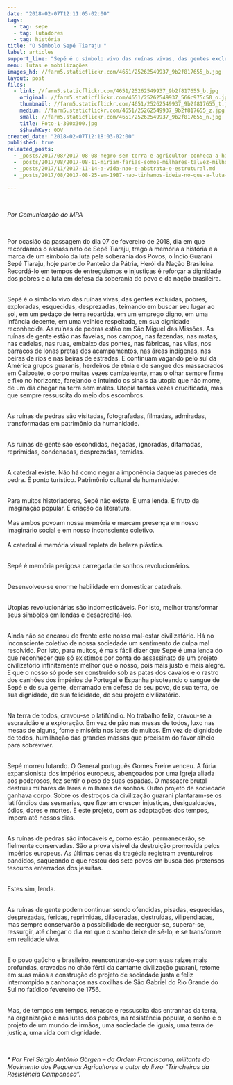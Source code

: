 ```yaml
---
date: "2018-02-07T12:11:05-02:00"
tags:
  - tag: sepe
  - tag: lutadores
  - tag: história
title: "O Símbolo Sepé Tiaraju "
label: articles
support_line: "Sepé é o símbolo vivo das ruínas vivas, das gentes excluídas, pobres, exploradas, esquecidas, desprezadas, teimando em buscar seu lugar ao sol, em um pedaço de terra repartida"
menu: lutas e mobilizações
images_hd: //farm5.staticflickr.com/4651/25262549937_9b2f817655_b.jpg
layout: post
files:
  - link: //farm5.staticflickr.com/4651/25262549937_9b2f817655_b.jpg
    original: //farm5.staticflickr.com/4651/25262549937_566c975c50_o.jpg
    thumbnail: //farm5.staticflickr.com/4651/25262549937_9b2f817655_t.jpg
    medium: //farm5.staticflickr.com/4651/25262549937_9b2f817655_z.jpg
    small: //farm5.staticflickr.com/4651/25262549937_9b2f817655_n.jpg
    title: Foto-1-300x300.jpg
    $$hashKey: 0DV
created_date: "2018-02-07T12:18:03-02:00"
published: true
releated_posts:
  - _posts/2017/08/2017-08-08-negro-sem-terra-e-agricultor-conheca-a-historia-de-jose-mota.md
  - _posts/2017/08/2017-08-11-miriam-farias-somos-milhares-talvez-milhoes-de-margaridas.md
  - _posts/2017/11/2017-11-14-a-vida-nao-e-abstrata-e-estrutural.md
  - _posts/2017/08/2017-08-25-em-1987-nao-tinhamos-ideia-no-que-a-luta-no-40-45-se-tornaria.md

---
```

<p>&nbsp;</p>

<p><em>Por Comunica&ccedil;&atilde;o do MPA&nbsp;</em></p>

<p>&nbsp;</p>

<p>Por ocasi&atilde;o da passagem do dia 07 de fevereiro de 2018, dia em que recordamos o assassinato de Sep&eacute; Tiaraju, trago &agrave; mem&oacute;ria a hist&oacute;ria e a marca de um s&iacute;mbolo da luta pela soberania dos Povos, o &Iacute;ndio Guarani Sep&eacute; Tiaraju, hoje parte do Pante&atilde;o da P&aacute;tria, Her&oacute;i da Na&ccedil;&atilde;o Brasileira. Record&aacute;-lo em tempos de entreguismos e injusti&ccedil;as &eacute; refor&ccedil;ar a dignidade dos pobres e a luta em defesa da soberania do povo e da na&ccedil;&atilde;o brasileira.</p>

<p><br />
Sep&eacute; &eacute; o s&iacute;mbolo vivo das ru&iacute;nas vivas, das gentes exclu&iacute;das, pobres, exploradas, esquecidas, desprezadas, teimando em buscar seu lugar ao sol, em um peda&ccedil;o de terra repartida, em um emprego digno, em uma inf&acirc;ncia decente, em uma velhice respeitada, em sua dignidade reconhecida. As ru&iacute;nas de pedras est&atilde;o em S&atilde;o Miguel das Miss&otilde;es. As ru&iacute;nas de gente est&atilde;o nas favelas, nos campos, nas fazendas, nas matas, nas cadeias, nas ruas, embaixo das pontes, nas f&aacute;bricas, nas vilas, nos barracos de lonas pretas dos acampamentos, nas &aacute;reas ind&iacute;genas, nas beiras de rios e nas beiras de estradas. E continuam vagando pelo sul da Am&eacute;rica grupos guaranis, herdeiros de etnia e de sangue dos massacrados em Caiboat&eacute;, o corpo muitas vezes cambaleante, mas o olhar sempre firme e fixo no horizonte, farejando e intuindo os sinais da utopia que n&atilde;o morre, de um dia chegar na terra sem males. Utopia tantas vezes crucificada, mas que sempre ressuscita do meio dos escombros.</p>

<p><br />
As ru&iacute;nas de pedras s&atilde;o visitadas, fotografadas, filmadas, admiradas, transformadas em patrim&ocirc;nio da humanidade.</p>

<p><br />
As ru&iacute;nas de gente s&atilde;o escondidas, negadas, ignoradas, difamadas, reprimidas, condenadas, desprezadas, temidas.</p>

<p><br />
A catedral existe. N&atilde;o h&aacute; como negar a impon&ecirc;ncia daquelas paredes de pedra. &Eacute; ponto tur&iacute;stico. Patrim&ocirc;nio cultural da humanidade.</p>

<p><br />
Para muitos historiadores, Sep&eacute; n&atilde;o existe. &Eacute; uma lenda. &Eacute; fruto da imagina&ccedil;&atilde;o popular. &Eacute; cria&ccedil;&atilde;o da literatura.<br />
<br />
Mas ambos povoam nossa mem&oacute;ria e marcam presen&ccedil;a em nosso imagin&aacute;rio social e em nosso inconsciente coletivo.<br />
<br />
A catedral &eacute; mem&oacute;ria visual repleta de beleza pl&aacute;stica.</p>

<p><br />
Sep&eacute; &eacute; mem&oacute;ria perigosa carregada de sonhos revolucion&aacute;rios.</p>

<p><br />
Desenvolveu-se enorme habilidade em domesticar catedrais.</p>

<p><br />
Utopias revolucion&aacute;rias s&atilde;o indomestic&aacute;veis. Por isto, melhor transformar seus s&iacute;mbolos em lendas e desacredit&aacute;-los.</p>

<p><br />
Ainda n&atilde;o se encarou de frente este nosso mal-estar civilizat&oacute;rio. H&aacute; no inconsciente coletivo de nossa sociedade um sentimento de culpa mal resolvido. Por isto, para muitos, &eacute; mais f&aacute;cil dizer que Sep&eacute; &eacute; uma lenda do que reconhecer que s&oacute; existimos por conta do assassinato de um projeto civilizat&oacute;rio infinitamente melhor que o nosso, pois mais justo e mais alegre. E que o nosso s&oacute; pode ser constru&iacute;do sob as patas dos cavalos e o rastro dos canh&otilde;es dos imp&eacute;rios de Portugal e Espanha pisoteando o sangue de Sep&eacute; e de sua gente, derramado em defesa de seu povo, de sua terra, de sua dignidade, de sua felicidade, de seu projeto civilizat&oacute;rio.</p>

<p><br />
Na terra de todos, cravou-se o latif&uacute;ndio. No trabalho feliz, cravou-se a escravid&atilde;o e a explora&ccedil;&atilde;o. Em vez de p&atilde;o nas mesas de todos, luxo nas mesas de alguns, fome e mis&eacute;ria nos lares de muitos. Em vez de dignidade de todos, humilha&ccedil;&atilde;o das grandes massas que precisam do favor alheio para sobreviver.</p>

<p><br />
Sep&eacute; morreu lutando. O General portugu&ecirc;s Gomes Freire venceu. A f&uacute;ria expansionista dos imp&eacute;rios europeus, aben&ccedil;oados por uma Igreja aliada aos poderosos, fez sentir o peso de suas espadas. O massacre brutal destruiu milhares de lares e milhares de sonhos. Outro projeto de sociedade ganhava corpo. Sobre os destro&ccedil;os da civiliza&ccedil;&atilde;o guarani plantaram-se os latif&uacute;ndios das sesmarias, que fizeram crescer injusti&ccedil;as, desigualdades, &oacute;dios, dores e mortes. E este projeto, com as adapta&ccedil;&otilde;es dos tempos, impera at&eacute; nossos dias.</p>

<p><br />
As ru&iacute;nas de pedras s&atilde;o intoc&aacute;veis e, como est&atilde;o, permanecer&atilde;o, se fielmente conservadas. S&atilde;o a prova vis&iacute;vel da destrui&ccedil;&atilde;o promovida pelos imp&eacute;rios europeus. As &uacute;ltimas cenas da trag&eacute;dia registram aventureiros bandidos, saqueando o que restou dos sete povos em busca dos pretensos tesouros enterrados dos jesu&iacute;tas.</p>

<p><br />
Estes sim, lenda.</p>

<p><br />
As ru&iacute;nas de gente podem continuar sendo ofendidas, pisadas, esquecidas, desprezadas, feridas, reprimidas, dilaceradas, destru&iacute;das, vilipendiadas, mas sempre conservar&atilde;o a possibilidade de reerguer-se, superar-se, ressurgir, at&eacute; chegar o dia em que o sonho deixe de s&ecirc;-lo, e se transforme em realidade viva.</p>

<p><br />
E o povo ga&uacute;cho e brasileiro, reencontrando-se com suas ra&iacute;zes mais profundas, cravadas no ch&atilde;o f&eacute;rtil da cantante civiliza&ccedil;&atilde;o guarani, retome em suas m&atilde;os a constru&ccedil;&atilde;o do projeto de sociedade justa e feliz interrompido a canhona&ccedil;os nas coxilhas de S&atilde;o Gabriel do Rio Grande do Sul no fat&iacute;dico fevereiro de 1756.</p>

<p><br />
Mas, de tempos em tempos, renasce e ressuscita das entranhas da terra, na organiza&ccedil;&atilde;o e nas lutas dos pobres, na resist&ecirc;ncia popular, o sonho e o projeto de um mundo de irm&atilde;os, uma sociedade de iguais, uma terra de justi&ccedil;a, uma vida com dignidade.</p>

<p>&nbsp;</p>

<p><em>* Por Frei S&eacute;rgio Ant&ocirc;nio G&ouml;rgen &ndash; da Ordem Franciscana, militante do Movimento dos Pequenos Agricultores e autor do livro &ldquo;Trincheiras da Resist&ecirc;ncia Camponesa&rdquo;.</em></p>
